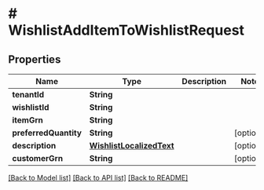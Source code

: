 # # WishlistAddItemToWishlistRequest


## Properties 


Name | Type | Description | Notes
------------ | ------------- | ------------- | -------------
**tenantId**| **String** |   |
**wishlistId**| **String** |   |
**itemGrn**| **String** |   |
**preferredQuantity**| **String** |   | [optional]
**description**| [**WishlistLocalizedText**](WishlistLocalizedText.md) |   | [optional]
**customerGrn**| **String** |   | [optional]


[[Back to Model list]](../../README.md#models) [[Back to API list]](../../README.md#endpoints) [[Back to README]](../../README.md)

